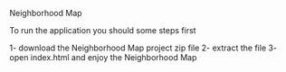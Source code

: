 Neighborhood Map

To run the application you should some steps first

1- download the Neighborhood Map project zip file
2- extract the file
3- open index.html and enjoy the Neighborhood Map
